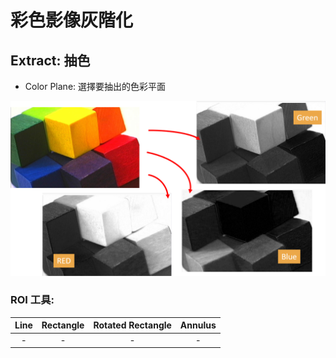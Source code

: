 # 彩色影像灰階化

## Extract: 抽色

* Color Plane: 選擇要抽出的色彩平面

![](../../../.gitbook/assets/tu-pian-10.png)

### ROI 工具:

| Line | Rectangle | Rotated Rectangle | Annulus |
| :---: | :---: | :---: | :---: |
| - | - | - | - |

